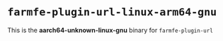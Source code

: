 # `farmfe-plugin-url-linux-arm64-gnu`

This is the **aarch64-unknown-linux-gnu** binary for `farmfe-plugin-url`
